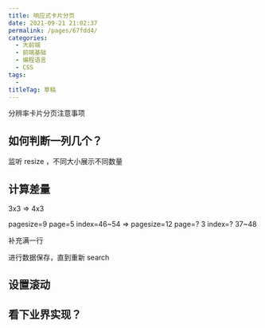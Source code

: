 ```yaml
---
title: 响应式卡片分页
date: 2021-09-21 21:02:37
permalink: /pages/67fdd4/
categories: 
  - 大前端
  - 前端基础
  - 编程语言
  - CSS
tags: 
  - 
titleTag: 草稿
---
```

分辨率卡片分页注意事项

## 如何判断一列几个？

监听 resize ，不同大小展示不同数量



## 计算差量

3x3 => 4x3 

pagesize=9 page=5 index=46~54 => pagesize=12 page=? 3 index=? 37~48

补充满一行

进行数据保存，直到重新 search


## 设置滚动

## 看下业界实现？